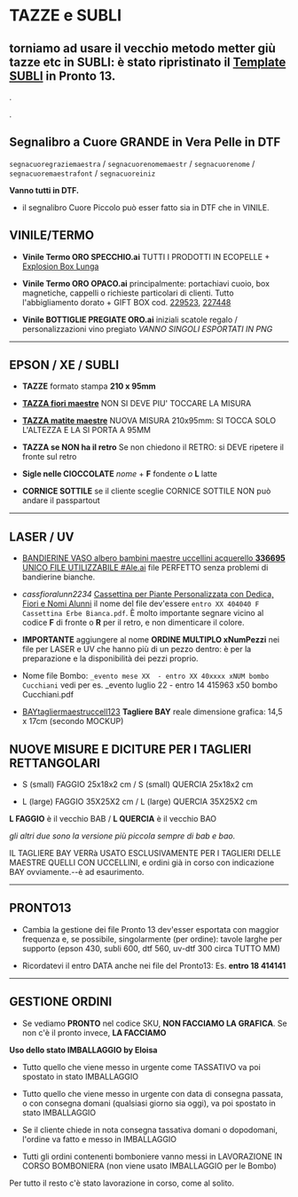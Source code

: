 # TAZZE e SUBLI  
## torniamo ad usare il vecchio metodo metter giù tazze etc in SUBLI: è stato ripristinato il [Template SUBLI](http://192.168.10.200:6699/share.cgi?ssid=b4a545579dd84508b63ea4af698e0658) in Pronto 13.

.

.

## 	Segnalibro a Cuore **GRANDE** in Vera Pelle in DTF

`segnacuoregraziemaestra` / `segnacuorenomemaestr` / `segnacuorenome` / `segnacuoremaestrafont` / `segnacuoreiniz`

**Vanno tutti in DTF.**

* il segnalibro Cuore Piccolo può esser fatto sia in DTF che in VINILE.


## VINILE/TERMO

* **Vinile Termo ORO SPECCHIO.ai** TUTTI I PRODOTTI IN ECOPELLE + [Explosion Box Lunga](https://www.olalla.it/prodotto/scatolina-box-dei-ricordi-per-mamma-personalizzata-con-foto-e-frasi-idea-regalo-per-festa-della-mamma/)

* **Vinile Termo ORO OPACO.ai** principalmente: portachiavi cuoio, box magnetiche, cappelli o richieste particolari di clienti. Tutto l'abbigliamento dorato + GIFT BOX cod. [229523](https://www.olalla.it/prodotto/gift-box-scatola-regalo-nera-personalizzata-con-nome-e-fiocco/), [227448](https://www.olalla.it/prodotto/gift-box-scatola-regalo-personalizzata-con-nome-e-fiocco/)

* **Vinile BOTTIGLIE PREGIATE ORO.ai** iniziali scatole regalo / personalizzazioni vino pregiato _VANNO SINGOLI ESPORTATI IN PNG_

---

## EPSON / XE / SUBLI

* **TAZZE** formato stampa **210 x 95mm**

* [**TAZZA fiori maestre**](https://www.olalla.it/prodotto/tazza-personalizzata-con-fiori-e-nomi-dei-bambini-idea-regalo-maestra/) NON SI DEVE PIU' TOCCARE LA MISURA

* [**TAZZA matite maestre**](https://www.olalla.it/prodotto/tazza-personalizzata-con-matite-colorate-e-nomi-dei-bambini-idea-regalo-maestra/) NUOVA MISURA 210x95mm: SI TOCCA SOLO L'ALTEZZA E LA SI PORTA A 95MM

* **TAZZA se NON ha il retro** Se non chiedono il RETRO: si DEVE ripetere il fronte sul retro

* **Sigle nelle CIOCCOLATE** _nome_ + **F** fondente _o_ **L** latte

* **CORNICE SOTTILE** se il cliente sceglie CORNICE SOTTILE NON può andare il passpartout

---

## LASER / UV

* [BANDIERINE VASO albero bambini maestre uccellini acquerello **336695** UNICO FILE UTILIZZABILE #Ale.ai](https://www.olalla.it/prodotto/vaso-in-ceramica-grazie-maestra-con-albero-della-vita-e-cuoricini-personalizzato-con-nomi-degli-alunni-e-dedica-idea-regalo-per-maestre-fine-anno-scolastico/) file PERFETTO senza problemi di bandierine bianche.

* _cassfioralunn2234_ [Cassettina per Piante Personalizzata con Dedica, Fiori e Nomi Alunni](https://www.olalla.it/prodotto/cassettina-per-piante-personalizzata-con-dedica-fiori-e-nomi-alunni-idea-regalo-per-le-maestre-fine-anno-scolastico/) il nome del file dev'essere `entro XX 404040 F Cassettina Erbe Bianca.pdf`. È molto importante segnare vicino al codice **F** di fronte o **R** per il retro, e non dimenticare il colore.

* **IMPORTANTE** aggiungere al nome **ORDINE MULTIPLO xNumPezzi** nei file per LASER e UV che hanno più di un pezzo dentro: è per la preparazione e la disponibilità dei pezzi proprio.

* Nome file Bombo: `_evento mese XX  - entro XX 40xxxx xNUM bombo Cucchiani` vedi per es. _evento luglio 22 - entro 14 415963 x50 bombo Cucchiani.pdf


* [BAYtagliermaestruccell123](https://www.olalla.it/prodotto/tagliere-in-legno-personalizzato-con-albero-uccellini-e-nomi-alunni-idea-regalo-maestre-fine-anno-scolastico/)  **Tagliere BAY** reale dimensione grafica: 14,5 x 17cm (secondo MOCKUP)


## NUOVE MISURE E DICITURE PER I TAGLIERI RETTANGOLARI

* S (small) FAGGIO 25x18x2 cm /  S (small) QUERCIA 25x18x2 cm

* L (large) FAGGIO 35X25X2 cm / L (large) QUERCIA 35X25X2 cm

**L FAGGIO** è il vecchio BAB / **L QUERCIA** è il vecchio BAO

*gli altri due sono la versione più piccola sempre di bab e bao.*

IL TAGLIERE BAY VERRà USATO ESCLUSIVAMENTE PER I TAGLIERI DELLE MAESTRE QUELLI CON UCCELLINI, e ordini già in corso con indicazione BAY ovviamente.--è ad esaurimento.

---

## PRONTO13

* Cambia la gestione dei file Pronto 13 dev'esser esportata con maggior frequenza e, se possibile, singolarmente (per ordine): tavole larghe per supporto (epson 430, subli 600, dtf 560, uv-dtf 300 circa TUTTO MM)

* Ricordatevi il entro DATA anche nei file del Pronto13: Es. **entro 18 414141**

---

## GESTIONE ORDINI

* Se vediamo **PRONTO** nel  codice SKU, **NON FACCIAMO LA GRAFICA**. Se non c'è il pronto invece, **LA FACCIAMO**

**Uso dello stato IMBALLAGGIO by Eloisa**

* Tutto quello che viene messo in urgente come TASSATIVO va poi spostato in stato IMBALLAGGIO

* Tutto quello che viene messo in urgente con data di consegna passata, o con consegna domani (qualsiasi giorno sia oggi), va poi spostato in stato IMBALLAGGIO

* Se il cliente chiede in nota consegna tassativa domani o dopodomani, l'ordine va fatto e messo in IMBALLAGGIO

* Tutti gli ordini contenenti bomboniere vanno messi in LAVORAZIONE IN CORSO BOMBONIERA (non viene usato IMBALLAGGIO per le Bombo)

Per tutto il resto c'è stato lavorazione in corso, come al solito. 
